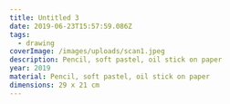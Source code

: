 ```yaml
---
title: Untitled 3
date: 2019-06-23T15:57:59.086Z
tags:
  - drawing
coverImage: /images/uploads/scan1.jpeg
description: Pencil, soft pastel, oil stick on paper
year: 2019
material: Pencil, soft pastel, oil stick on paper
dimensions: 29 x 21 cm
---
```

